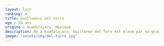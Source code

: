 ```yaml
---
layout: list
ranking: 4
title: Guillomero del torro
age : 58 ans
origine : Guadalajara, Mexique
description: Né à Guadalajara, Guillermo del Toro est élevé par sa grand-mère catholique. À l'âge de 8 ans, il emprunte la caméra Super 8 de son père et réalise ses premiers courts-métrages mettant en scène ses jouets de La Planète des Singes et divers objets qui lui tombent sous la main3. Il étudie à l'Instituto de Ciencias avant de devenir l'élève de Dick Smith, créateur des maquillages de Little Big Man et L'Exorciste notamment. Il travaille comme maquilleur et spécialiste en effets spéciaux pendant environ dix ans, et crée au début des années 1980 sa propre société, baptisée Necropia4. Il produit son premier film en 1985, à l'âge de 21 ans, et cofonde le festival international du film de Guadalajara, dont la première édition a lieu en 1986. À cette époque, il écrit et réalise également plusieurs épisodes pour La hora marcada, une série télévisée se présentant comme une anthologie dans la veine de La Quatrième Dimension et diffusée sur la télévision mexicaine. C'est à cette occasion qu'il rencontre ses confrères Alfonso Cuarón et Emmanuel Lubezki.
image: "assets/img/del-torro.jpg"
---
```

